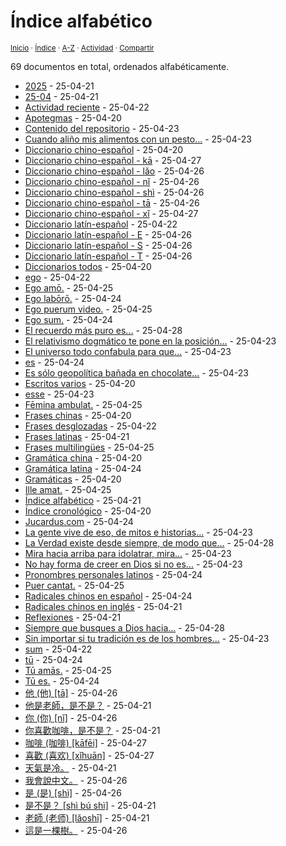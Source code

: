 # Índice alfabético
<sup>[Inicio](https://github.com/jucardus.github.io/repo/blob/main/readme.md) · [Índice](https://github.com/jucardus.github.io/repo/blob/main/readme.md#contenido) · [A-Z](https://github.com/jucardus.github.io/repo/blob/main/indices/alfabetico.md) · [Actividad](https://github.com/jucardus.github.io/repo/blob/main/indices/actividad.md) · [Compartir](https://x.com/intent/tweet?text=%C3%8Dndice%20alfab%C3%A9tico%20de%20las%20entradas%20en%20Jucardus.%0A%E2%86%92%20https%3A%2F%2Fgithub.com%2Fjucardus%2Frepo%2Fblob%2Fmain%2Findices%2Falfabetico.md%0A%0A%23indcs_jucardus%0A%40jucardus)</sup>

69 documentos en total, ordenados alfabéticamente.

* [2025](https://github.com/jucardus.github.io/repo/blob/main/contenido/25/25.md) - 25-04-21
* [25-04](https://github.com/jucardus.github.io/repo/blob/main/contenido/25/04/25-04.md) - 25-04-21
* [Actividad reciente](https://github.com/jucardus.github.io/repo/blob/main/indices/actividad.md) - 25-04-22
* [Apotegmas](https://github.com/jucardus.github.io/repo/blob/main/indices/apotegmas.md) - 25-04-20
* [Contenido del repositorio](https://github.com/jucardus.github.io/repo/blob/main/contenido/contenido.md) - 25-04-23
* [Cuando aliño mis alimentos con un pesto...](https://github.com/jucardus.github.io/repo/blob/main/contenido/25/04/23/cuando-alino-mis-alimentos-con.md) - 25-04-23
* [Diccionario chino-español](https://github.com/jucardus.github.io/repo/blob/main/indices/chino-espanol.md) - 25-04-20
* [Diccionario chino-español - kā](https://github.com/jucardus.github.io/repo/blob/main/indices/chino-espanol-ka1.md) - 25-04-27
* [Diccionario chino-español - lǎo](https://github.com/jucardus.github.io/repo/blob/main/indices/chino-espanol-lao3.md) - 25-04-26
* [Diccionario chino-español - nǐ](https://github.com/jucardus.github.io/repo/blob/main/indices/chino-espanol-ni3.md) - 25-04-26
* [Diccionario chino-español - shì](https://github.com/jucardus.github.io/repo/blob/main/indices/chino-espanol-shi4.md) - 25-04-26
* [Diccionario chino-español - tā](https://github.com/jucardus.github.io/repo/blob/main/indices/chino-espanol-ta1.md) - 25-04-26
* [Diccionario chino-español - xǐ](https://github.com/jucardus.github.io/repo/blob/main/indices/chino-espanol-xi3.md) - 25-04-27
* [Diccionario latín-español](https://github.com/jucardus.github.io/repo/blob/main/indices/latin-espanol.md) - 25-04-22
* [Diccionario latín-español - E](https://github.com/jucardus.github.io/repo/blob/main/indices/latin-espanol-e.md) - 25-04-26
* [Diccionario latín-español - S](https://github.com/jucardus.github.io/repo/blob/main/indices/latin-espanol-s.md) - 25-04-26
* [Diccionario latín-español - T](https://github.com/jucardus.github.io/repo/blob/main/indices/latin-espanol-t.md) - 25-04-26
* [Diccionarios todos](https://github.com/jucardus.github.io/repo/blob/main/indices/diccionarios.md) - 25-04-20
* [ego](https://github.com/jucardus.github.io/repo/blob/main/contenido/25/04/22/ego.md) - 25-04-22
* [Ego amō.](https://github.com/jucardus.github.io/repo/blob/main/contenido/25/04/25/ego-amo.md) - 25-04-25
* [Ego labōrō.](https://github.com/jucardus.github.io/repo/blob/main/contenido/25/04/24/ego-laboro.md) - 25-04-24
* [Ego puerum video.](https://github.com/jucardus.github.io/repo/blob/main/contenido/25/04/25/ego-puerum-video.md) - 25-04-25
* [Ego sum.](https://github.com/jucardus.github.io/repo/blob/main/contenido/25/04/24/ego-sum.md) - 25-04-24
* [El recuerdo más puro es...](https://github.com/jucardus.github.io/repo/blob/main/contenido/25/04/28/el-recuerdo-mas-puro-es.md) - 25-04-28
* [El relativismo dogmático te pone en la posición...](https://github.com/jucardus.github.io/repo/blob/main/contenido/25/04/23/el-relativismo-dogmatico-te-pone.md) - 25-04-23
* [El universo todo confabula para que...](https://github.com/jucardus.github.io/repo/blob/main/contenido/25/04/23/el-universo-todo-confabula-para.md) - 25-04-23
* [es](https://github.com/jucardus.github.io/repo/blob/main/contenido/25/04/24/es.md) - 25-04-24
* [Es sólo geopolítica bañada en chocolate...](https://github.com/jucardus.github.io/repo/blob/main/contenido/25/04/23/es-solo-geopolitica-banada-en.md) - 25-04-23
* [Escritos varios](https://github.com/jucardus.github.io/repo/blob/main/indices/escritos.md) - 25-04-20
* [esse](https://github.com/jucardus.github.io/repo/blob/main/contenido/25/04/23/esse.md) - 25-04-23
* [Fēmina ambulat.](https://github.com/jucardus.github.io/repo/blob/main/contenido/25/04/25/femina-ambulat.md) - 25-04-25
* [Frases chinas](https://github.com/jucardus.github.io/repo/blob/main/indices/frases-chinas.md) - 25-04-20
* [Frases desglozadas](https://github.com/jucardus.github.io/repo/blob/main/indices/frases.md) - 25-04-22
* [Frases latinas](https://github.com/jucardus.github.io/repo/blob/main/indices/frases-latinas.md) - 25-04-21
* [Frases multilingües](https://github.com/jucardus.github.io/repo/blob/main/indices/frases-multilingues.md) - 25-04-25
* [Gramática china](https://github.com/jucardus.github.io/repo/blob/main/indices/gramatica-china.md) - 25-04-20
* [Gramática latina](https://github.com/jucardus.github.io/repo/blob/main/indices/gramatica-latina.md) - 25-04-24
* [Gramáticas](https://github.com/jucardus.github.io/repo/blob/main/indices/gramaticas.md) - 25-04-20
* [Ille amat.](https://github.com/jucardus.github.io/repo/blob/main/contenido/25/04/25/ille-amat.md) - 25-04-25
* [Índice alfabético](https://github.com/jucardus.github.io/repo/blob/main/indices/alfabetico.md) - 25-04-21
* [Índice cronológico](https://github.com/jucardus.github.io/repo/blob/main/indices/cronologico.md) - 25-04-20
* [Jucardus.com](https://github.com/jucardus.github.io/repo/blob/main/readme.md) - 25-04-24
* [La gente vive de eso, de mitos e historias...](https://github.com/jucardus.github.io/repo/blob/main/contenido/25/04/23/la-gente-vive-de-eso.md) - 25-04-23
* [La Verdad existe desde siempre, de modo que...](https://github.com/jucardus.github.io/repo/blob/main/contenido/25/04/28/la-verdad-existe-desde-siempre.md) - 25-04-28
* [Mira hacia arriba para idolatrar, mira...](https://github.com/jucardus.github.io/repo/blob/main/contenido/25/04/23/mira-hacia-arriba-para-idolatrar.md) - 25-04-23
* [No hay forma de creer en Dios si no es...](https://github.com/jucardus.github.io/repo/blob/main/contenido/25/04/23/no-hay-forma-de-creer-en.md) - 25-04-23
* [Pronombres personales latinos](https://github.com/jucardus.github.io/repo/blob/main/contenido/25/04/24/pronombres-personales-latinos.md) - 25-04-24
* [Puer cantat.](https://github.com/jucardus.github.io/repo/blob/main/contenido/25/04/25/puer-cantat.md) - 25-04-25
* [Radicales chinos en español](https://github.com/jucardus.github.io/repo/blob/main/contenido/25/04/24/radicales-chinos-espanol.md) - 25-04-24
* [Radicales chinos en inglés](https://github.com/jucardus.github.io/repo/blob/main/contenido/25/04/21/radicales-chinos-ingles.md) - 25-04-21
* [Reflexiones](https://github.com/jucardus.github.io/repo/blob/main/indices/reflexiones.md) - 25-04-21
* [Siempre que busques a Dios hacia...](https://github.com/jucardus.github.io/repo/blob/main/contenido/25/04/28/siempre-que-busques-a-dios.md) - 25-04-28
* [Sin importar si tu tradición es de los hombres...](https://github.com/jucardus.github.io/repo/blob/main/contenido/25/04/23/sin-importar-si-tu-tradicion.md) - 25-04-23
* [sum](https://github.com/jucardus.github.io/repo/blob/main/contenido/25/04/22/sum.md) - 25-04-22
* [tū](https://github.com/jucardus.github.io/repo/blob/main/contenido/25/04/24/tu.md) - 25-04-24
* [Tū amās.](https://github.com/jucardus.github.io/repo/blob/main/contenido/25/04/25/tu-amas.md) - 25-04-25
* [Tū es.](https://github.com/jucardus.github.io/repo/blob/main/contenido/25/04/24/tu-es.md) - 25-04-24
* [他 (他) [tā]](https://github.com/jucardus.github.io/repo/blob/main/contenido/25/04/26/ta1-20182.md) - 25-04-26
* [他是老師，是不是？](https://github.com/jucardus.github.io/repo/blob/main/contenido/25/04/20/ta1-shi4-lao3-shi1-shi4-bu2-shi4.md) - 25-04-21
* [你 (你) [nǐ]](https://github.com/jucardus.github.io/repo/blob/main/contenido/25/04/26/ni3-20320.md) - 25-04-26
* [你喜歡咖啡，是不是？](https://github.com/jucardus.github.io/repo/blob/main/contenido/25/04/20/ni3-xi3-huan1-ka1-fei1-shi4-bu2-shi4.md) - 25-04-21
* [咖啡 (咖啡) [kāfēi]](https://github.com/jucardus.github.io/repo/blob/main/contenido/25/04/27/ka1-fei1.md) - 25-04-27
* [喜歡 (喜欢) [xǐhuān]](https://github.com/jucardus.github.io/repo/blob/main/contenido/25/04/27/xi3-huan1.md) - 25-04-27
* [天氣是冷。](https://github.com/jucardus.github.io/repo/blob/main/contenido/25/04/21/tian1-qi4-shi4-leng3.md) - 25-04-21
* [我會說中文。](https://github.com/jucardus.github.io/repo/blob/main/contenido/25/04/26/wo3-hui4-shuo1-zhong1-wen2.md) - 25-04-26
* [是 (是) [shì]](https://github.com/jucardus.github.io/repo/blob/main/contenido/25/04/26/shi4-26159.md) - 25-04-26
* [是不是？ [shì bú shì]](https://github.com/jucardus.github.io/repo/blob/main/contenido/25/04/20/shi4-bu2-shi4.md) - 25-04-21
* [老師 (老师) [lǎoshī]](https://github.com/jucardus.github.io/repo/blob/main/contenido/25/04/21/lao3-shi1.md) - 25-04-21
* [這是一棵樹。](https://github.com/jucardus.github.io/repo/blob/main/contenido/25/04/26/zhe4-shi2-yi1-ke1-shu4.md) - 25-04-26
